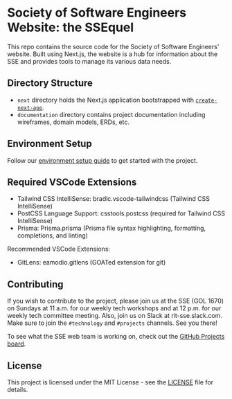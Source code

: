 # Society of Software Engineers Website: the SSEquel

This repo contains the source code for the Society of Software Engineers' website. Built using Next.js, the website is a hub for information about the SSE and provides tools to manage its various data needs.

## Directory Structure

- `next` directory holds the Next.js application bootstrapped with [`create-next-app`](https://github.com/vercel/next.js/tree/canary/packages/create-next-app).
- `documentation` directory contains project documentation including wireframes, domain models, ERDs, etc.

## Environment Setup
Follow our [environment setup guide](documentation/EnvironmentSetup.md) to get started with the project.

## Required VSCode Extensions
- Tailwind CSS IntelliSense: bradlc.vscode-tailwindcss (Tailwind CSS IntelliSense)
- PostCSS Language Support: csstools.postcss (required for Tailwind CSS IntelliSense)
- Prisma: Prisma.prisma (Prisma file syntax highlighting, formatting, completions, and linting)

Recommended VSCode Extensions:
- GitLens: eamodio.gitlens (GOATed extension for git)

## Contributing

If you wish to contribute to the project, please join us at the SSE (GOL 1670) on Sundays at 11 a.m. for our weekly tech workshops and at 12 p.m. for our weekly tech committee meeting. Also, join us on Slack at rit-sse.slack.com. Make sure to join the `#technology` and `#projects` channels. See you there!

To see what the SSE web team is working on, check out the [GitHub Projects board](https://github.com/orgs/rit-sse/projects/2/views/10).

## License

This project is licensed under the MIT License - see the [LICENSE](LICENSE) file for details.
